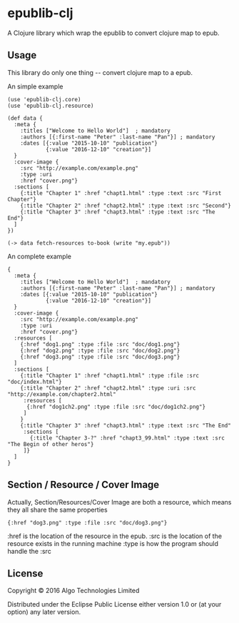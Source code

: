 # epublib-clj

A Clojure library which wrap the epublib to convert clojure map to epub.

## Usage

This library do only one thing -- convert clojure map to a epub.

An simple example

```{clojure}
(use 'epublib-clj.core)
(use 'epublib-clj.resource)

(def data {
  :meta {
    :titles ["Welcome to Hello World"]  ; mandatory
    :authors [{:first-name "Peter" :last-name "Pan"}] ; mandatory
    :dates [{:value "2015-10-10" "publication"}
            {:value "2016-12-10" "creation"}]
  }
  :cover-image {
    :src "http://example.com/example.png" 
    :type :uri 
    :href "cover.png"}
  :sections [
    {:title "Chapter 1" :href "chapt1.html" :type :text :src "First Chapter"}
    {:title "Chapter 2" :href "chapt2.html" :type :text :src "Second"}
    {:title "Chapter 3" :href "chapt3.html" :type :text :src "The End"}
  ]
})

(-> data fetch-resources to-book (write "my.epub"))
```

An complete example 

```{clojure}
{
  :meta {
    :titles ["Welcome to Hello World"]  ; mandatory
    :authors [{:first-name "Peter" :last-name "Pan"}] ; mandatory
    :dates [{:value "2015-10-10" "publication"}
            {:value "2016-12-10" "creation"}]
  }
  :cover-image {
    :src "http://example.com/example.png" 
    :type :uri 
    :href "cover.png"}
  :resources [
    {:href "dog1.png" :type :file :src "doc/dog1.png"}
    {:href "dog2.png" :type :file :src "doc/dog2.png"}
    {:href "dog3.png" :type :file :src "doc/dog3.png"}
  ]
  :sections [
    {:title "Chapter 1" :href "chapt1.html" :type :file :src "doc/index.html"}
    {:title "Chapter 2" :href "chapt2.html" :type :uri :src "http://example.com/chapter2.html"
     :resources [
      {:href "dog1ch2.png" :type :file :src "doc/dog1ch2.png"}
     ]
    }
    {:title "Chapter 3" :href "chapt3.html" :type :text :src "The End"
     :sections [
       {:title "Chapter 3-?" :href "chapt3_99.html" :type :text :src "The Begin of other heros"}
     ]}
  ]
}
```

## Section / Resource / Cover Image

Actually, Section/Resources/Cover Image are both a resource, which means
they all share the same properties

```{clojure}
{:href "dog3.png" :type :file :src "doc/dog3.png"}
```

:href is the location of the resource in the epub.
:src is the location of the resource exists in the running machine
:type is how the program should handle the :src


## License

Copyright © 2016 Algo Technologies Limited

Distributed under the Eclipse Public License either version 1.0 or (at
your option) any later version.
